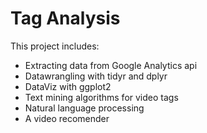 # Tag Analysis

This project includes:
- Extracting data from Google Analytics api
- Datawrangling with tidyr and dplyr
- DataViz with ggplot2
- Text mining algorithms for video tags
- Natural language processing
- A video recomender
